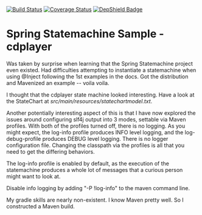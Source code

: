 [![Build Status](https://travis-ci.org/andyglick/spring-statemachine-cdplayer-sample.svg?branch=master)](https://travis-ci.org/andyglick/spring-statemachine-cdplayer-sample)
[![Coverage Status](https://coveralls.io/repos/github/andyglick/spring-statemachine-cdplayer-sample/badge.svg)](https://coveralls.io/github/andyglick/spring-statemachine-cdplayer-sample)
[![DepShield Badge](https://depshield.sonatype.org/badges/andyglick/spring-statemachine-cdplayer-sample/depshield.svg)](https://depshield.github.io)

Spring Statemachine Sample - cdplayer
=====================================
 
Was taken by surprise when learning that the Spring Statemachine project
even existed. Had difficulties attempting to instantiate a statemachine
when using @Inject following the 1st examples in the docs. Got the
distribution and Mavenized an example -- voila voila.

I thought that the cdplayer state machine looked interesting. Have a
look at the StateChart at *src/main/resources/statechartmodel.txt*.  

Another potentially interesting aspect of this is that I have now
explored the issues around configuring slf4j output into 3 modes,
settable via Maven profiles. With both of the profiles turned off, there
is no logging. As you might expect, the log-info profile produces INFO
level logging, and the log-debug-profile produces DEBUG level logging.
There is no logger configuration file. Changing the classpath via the
profiles is all that you need to get the differing behaviors. 

The log-info profile is enabled by default, as the execution of the
statemachine produces a whole lot of messages that a curious person
might want to look at.

Disable info logging by adding "-P !log-info" to the maven command line.

My gradle skills are nearly non-existent. I know Maven pretty well. So I
constructed a Maven build.
